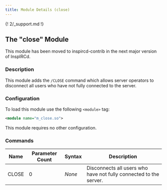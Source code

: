 ```yaml
---
title: Module Details (close)
---
```


{! 2/_support.md !}

## The "close" Module

<div class="alert alert-warning" role="alert" markdown="1">

This module has been moved to inspircd-contrib in the next major version of InspIRCd.

</div>

### Description

This module adds the `/CLOSE` command which allows server operators to disconnect all users who have not fully connected to the server.

### Configuration

To load this module use the following `<module>` tag:

```xml
<module name="m_close.so">
```

This module requires no other configuration.

### Commands

Name  | Parameter Count | Syntax | Description
----- | --------------- | ------ | -----------
CLOSE | 0               | *None* | Disconnects all users who have not fully connected to the server.

